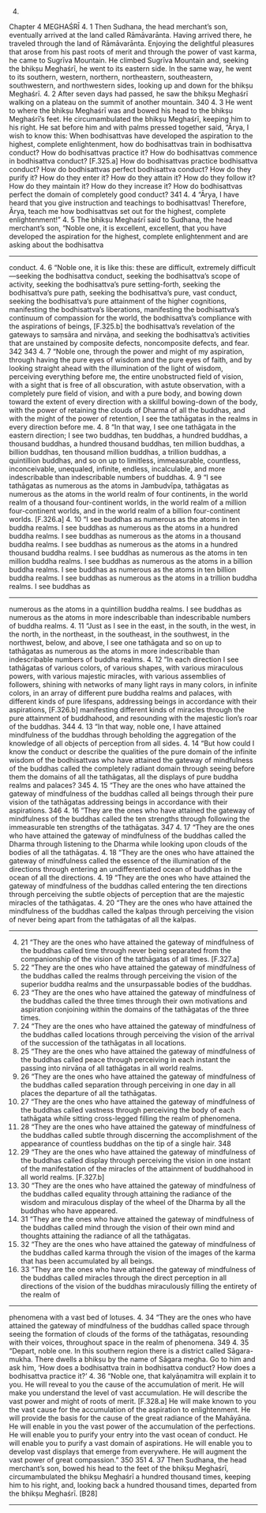 4.
Chapter 4
MEGHAŚRĪ
4. 1
Then Sudhana, the head merchant’s son, eventually arrived at the land
called Rāmāvarānta. Having arrived there, he traveled through the land of
Rāmāvarānta. Enjoying the delightful pleasures that arose from his past
roots of merit and through the power of vast karma, he came to Sugrīva
Mountain. He climbed Sugrīva Mountain and, seeking the bhikṣu Meghaśrī,
he went to its eastern side. In the same way, he went to its southern,
western, 
northern, 
northeastern, 
southeastern, 
southwestern, 
and
northwestern sides, looking up and down for the bhikṣu Meghaśrī.
4. 2
After seven days had passed, he saw the bhikṣu Meghaśrī walking on a
plateau
 on the summit of another mountain.
340
4. 3
He went to where the bhikṣu Meghaśrī was and bowed his head to the
bhikṣu Meghaśrī’s feet. He circumambulated the bhikṣu Meghaśrī, keeping
him to his right. He sat before him and with palms pressed together said,
“Ārya, I wish to know this: When bodhisattvas have developed the
aspiration to the highest, complete enlightenment, how do bodhisattvas
train in bodhisattva conduct? How do bodhisattvas practice it? How do
bodhisattvas commence in bodhisattva conduct? [F.325.a] How do
bodhisattvas practice bodhisattva conduct? How do bodhisattvas perfect
bodhisattva conduct? How do they purify it? How do they enter it? How do
they attain it? How do they follow it? How do they maintain
 it? How do
they increase it? How do bodhisattvas perfect the domain of completely
good conduct?
341
4. 4
“Ārya, I have heard that you give instruction and teachings to
bodhisattvas! Therefore, Ārya, teach me how bodhisattvas set out for the
highest, complete enlightenment!”
4. 5
The bhikṣu Meghaśrī said to Sudhana, the head merchant’s son, “Noble
one, it is excellent, excellent, that you have developed the aspiration for the
highest, complete enlightenment and are asking about the bodhisattva


---

conduct.
4. 6
“Noble one, it is like this: these are difficult, extremely difficult —seeking
the bodhisattva conduct, seeking the bodhisattva’s scope of activity, seeking
the bodhisattva’s pure setting-forth, seeking the bodhisattva’s pure path,
seeking the bodhisattva’s pure, vast conduct, seeking the bodhisattva’s pure
attainment of the higher cognitions, manifesting the bodhisattva’s
liberations, manifesting the bodhisattva’s continuum
 of compassion for
the world,
 the bodhisattva’s compliance with the aspirations of beings,
[F.325.b] the bodhisattva’s revelation of the gateways to saṃsāra and
nirvāṇa, and seeking the bodhisattva’s activities that are unstained by
composite defects, noncomposite defects, and fear.
342
343
4. 7
“Noble one, through the power and might of my aspiration, through
having the pure eyes of wisdom and the pure eyes of faith, and by looking
straight ahead with the illumination of the light of wisdom, perceiving
everything before me, the entire unobstructed field of vision, with a sight
that is free of all obscuration, with astute observation, with a completely pure
field of vision, and with a pure body, and bowing down toward the extent of
every direction with a skillful bowing-down of the body, with the power of
retaining the clouds of Dharma of all the buddhas, and with the might of the
power of retention, I see the tathāgatas in the realms in every direction
before me.
4. 8
“In that way, I see one tathāgata in the eastern direction; I see two
buddhas, ten buddhas, a hundred buddhas, a thousand buddhas, a hundred
thousand buddhas, ten million buddhas, a billion buddhas, ten thousand
million buddhas, a trillion buddhas, a quintillion buddhas, and so on up to
limitless, immeasurable, countless, inconceivable, unequaled, infinite,
endless, incalculable, and more indescribable than indescribable numbers of
buddhas.
4. 9
“I see tathāgatas as numerous as the atoms in Jambudvīpa, tathāgatas as
numerous as the atoms in the world realm of four continents, in the world
realm of a thousand four-continent worlds, in the world realm of a million
four-continent worlds, and in the world realm of a billion four-continent
worlds. [F.326.a]
4. 10
“I see buddhas as numerous as the atoms in ten buddha realms. I see
buddhas as numerous as the atoms in a hundred buddha realms. I see
buddhas as numerous as the atoms in a thousand buddha realms. I see
buddhas as numerous as the atoms in a hundred thousand buddha realms. I
see buddhas as numerous as the atoms in ten million buddha realms. I see
buddhas as numerous as the atoms in a billion buddha realms. I see buddhas
as numerous as the atoms in ten billion buddha realms. I see buddhas as
numerous as the atoms in a trillion buddha realms. I see buddhas as


---

numerous as the atoms in a quintillion buddha realms. I see buddhas as
numerous as the atoms in more indescribable than indescribable numbers of
buddha realms.
4. 11
“Just as I see in the east, in the south, in the west, in the north, in the
northeast, in the southeast, in the southwest, in the northwest, below, and
above, I see one tathāgata and so on up to tathāgatas as numerous as the
atoms in more indescribable than indescribable numbers of buddha realms.
4. 12
“In each direction I see tathāgatas of various colors, of various shapes,
with various miraculous powers, with various majestic miracles, with various
assemblies of followers, shining with networks of many light rays in many
colors, in infinite colors, in an array of different pure buddha realms and
palaces, with different kinds of pure lifespans, addressing
 beings in
accordance with their aspirations, [F.326.b] manifesting different kinds of
miracles through the pure attainment of buddhahood, and resounding with
the majestic lion’s roar of the buddhas.
344
4. 13
“In that way, noble one, I have attained mindfulness of the buddhas
through beholding the aggregation of the knowledge of all objects of
perception from all sides.
4. 14
“But how could I know the conduct or describe the qualities of the pure
domain of the infinite
 wisdom of the bodhisattvas who have attained the
gateway of mindfulness of the buddhas called the completely radiant domain
through seeing before them the domains of all the tathāgatas, all the
displays of pure buddha realms and palaces?
345
4. 15
“They are the ones who have attained the gateway of mindfulness of the
buddhas called all beings through their pure vision of the tathāgatas
addressing beings
 in accordance with their aspirations.
346
4. 16
“They are the ones who have attained the gateway of mindfulness of the
buddhas called the ten strengths
 through following the immeasurable ten
strengths of the tathāgatas.
347
4. 17
“They are the ones who have attained the gateway of mindfulness of the
buddhas called the Dharma through listening to the Dharma while looking
upon clouds of the bodies of all the tathāgatas.
4. 18
“They are the ones who have attained the gateway of mindfulness called
the essence of the illumination of the directions through entering an
undifferentiated ocean of buddhas in the ocean of all the directions.
4. 19
“They are the ones who have attained the gateway of mindfulness of the
buddhas called entering the ten directions through perceiving the subtle objects
of perception that are the majestic miracles of the tathāgatas.
4. 20
“They are the ones who have attained the mindfulness of the buddhas
called the kalpas through perceiving the vision of never being apart from the
tathāgatas of all the kalpas.


---

4. 21
“They are the ones who have attained the gateway of mindfulness of the
buddhas called time through never being separated from the companionship
of the vision of the tathāgatas of all times. [F.327.a]
4. 22
“They are the ones who have attained the gateway of mindfulness of the
buddhas called the realms through perceiving the vision of the superior
buddha realms and the unsurpassable bodies of the buddhas.
4. 23
“They are the ones who have attained the gateway of mindfulness of the
buddhas called the three times through their own motivations and aspiration
conjoining within the domains of the tathāgatas of the three times.
4. 24
“They are the ones who have attained the gateway of mindfulness of the
buddhas called locations through perceiving the vision of the arrival of the
succession of the tathāgatas in all locations.
4. 25
“They are the ones who have attained the gateway of mindfulness of the
buddhas called peace through perceiving in each instant the passing into
nirvāṇa of all tathāgatas in all world realms.
4. 26
“They are the ones who have attained the gateway of mindfulness of the
buddhas called separation through perceiving in one day in all places the
departure of all the tathāgatas.
4. 27
“They are the ones who have attained the gateway of mindfulness of the
buddhas called vastness through perceiving the body of each tathāgata while
sitting cross-legged filling the realm of phenomena.
4. 28
“They are the ones who have attained the gateway of mindfulness of the
buddhas called subtle through discerning the accomplishment
 of the
appearance of countless buddhas on the tip of a single hair.
348
4. 29
“They are the ones who have attained the gateway of mindfulness of the
buddhas called display through perceiving the vision in one instant of the
manifestation of the miracles of the attainment of buddhahood in all world
realms. [F.327.b]
4. 30
“They are the ones who have attained the gateway of mindfulness of the
buddhas called equality through attaining the radiance of the wisdom and
miraculous display of the wheel of the Dharma by all the buddhas who have
appeared.
4. 31
“They are the ones who have attained the gateway of mindfulness of the
buddhas called mind through the vision of their own mind and thoughts
attaining the radiance of all the tathāgatas.
4. 32
“They are the ones who have attained the gateway of mindfulness of the
buddhas called karma through the vision of the images of the karma that has
been accumulated by all beings.
4. 33
“They are the ones who have attained the gateway of mindfulness of the
buddhas called miracles through the direct perception in all directions of the
vision of the buddhas miraculously filling the entirety of the realm of


---

phenomena with a vast bed of lotuses.
4. 34
“They are the ones who have attained the gateway of mindfulness of the
buddhas called space through seeing the formation of clouds of the forms of
the tathāgatas, resounding with their voices,
 throughout space in the
realm of phenomena.
349
4. 35
“Depart, noble one. In this southern region there is a district called Sāgara-
mukha. There dwells a bhikṣu by the name of Sāgara megha. Go to him and
ask him, ‘How does a bodhisattva train in bodhisattva conduct? How does a
bodhisattva practice it?’
4. 36
“Noble one, that kalyāṇamitra will explain it to you.
 He will reveal to
you the cause of the accumulation of merit. He will make you understand the
level
 of vast accumulation. He will describe the vast power and might of
roots of merit. [F.328.a] He will make known to you the vast cause for the
accumulation of the aspiration to enlightenment. He will provide the basis
for the cause of the great radiance of the Mahāyāna. He will enable in you
the vast power of the accumulation of the perfections. He will enable you to
purify your entry into the vast ocean of conduct. He will enable you to purify
a vast domain of aspirations. He will enable you to develop vast displays
that emerge from everywhere. He will augment the vast power of great
compassion.”
350
351
4. 37
Then Sudhana, the head merchant’s son, bowed his head to the feet of the
bhikṣu Meghaśrī, circumambulated the bhikṣu Meghaśrī a hundred
thousand times, keeping him to his right, and, looking back a hundred
thousand times, departed from the bhikṣu Meghaśrī. [B28]


---